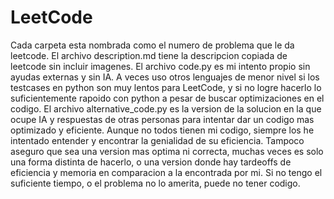# LeetCode
Cada carpeta esta nombrada como el numero de problema que le da leetcode.
El archivo description.md tiene la descripcion copiada de leetcode sin incluir imagenes.
El archivo code.py es mi intento propio sin ayudas externas y sin IA. A veces uso otros lenguajes de menor nivel si los testcases en python son muy lentos  para LeetCode, y si no logre hacerlo lo suficientemente rapoido con python a pesar de buscar optimizaciones en el codigo.
El archivo alternative_code.py es la version de la solucion en la que ocupe IA y respuestas de otras personas para intentar dar un codigo mas optimizado y eficiente. Aunque no todos tienen mi codigo, siempre los he intentado entender y encontrar la genialidad de su eficiencia. Tampoco aseguro que sea una version mas optima ni correcta, muchas veces es solo una forma distinta de hacerlo, o una version donde hay tardeoffs de eficiencia y memoria en comparacion a la encontrada por mi. Si no tengo el suficiente tiempo, o el problema no lo amerita, puede no tener codigo.